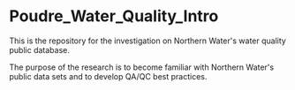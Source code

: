 # Poudre_Water_Quality_Intro

This is the repository for the investigation on Northern Water's water quality public database. 


The purpose of the research is to become familiar with Northern Water's public data sets and to develop QA/QC best practices. 